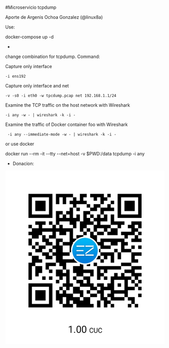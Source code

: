 #Microservicio tcpdump

Aporte de Argenis Ochoa Gonzalez (@linux8a)

Use:

docker-compose up -d

*
change combination for tcpdump. Command:

Capture only interface

```
-i ens192  
```

Capture only interface and net

```
-v -s0 -i eth0 -w tpcdump.pcap net 192.168.1.1/24
```

Examine the TCP traffic on the host network with Wireshark

```
-i any -w - | wireshark -k -i -
```

Examine the traffic of Docker container foo with Wireshark

```
 -i any --immediate-mode -w - | wireshark -k -i -
```

or use docker

docker run --rm -it --tty --net=host -v $PWD:/data tcpdump -i any


* Donacion:

![Donacion](../.donacion.png)
